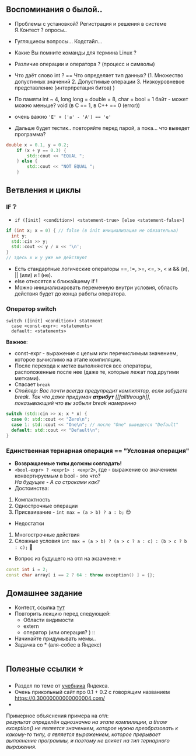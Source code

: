 ## Воспоминания о былой.. 
  - Проблемы с установкой? Регистрация и решения в системе Я.Контест ? опросы..
  - Гуглящиесы вопросы... Кодстайл... 
  - Какие Вы помните команды для термина Linux ?
  - Различие операции и оператора ? (процесс и символы)
  - Что даёт слово int ? == Что определяет тип данных? (1. Множество допустимых значений 2. Допустимые операции 3. Низкоуровневое представление (интерпретация битов) )
  - По памяти int ~ 4, long long = double = 8, char = bool = 1 байт - может можно меньше? void (в С == 1, в С++ == 0 (error))
  - очень важно ```'E' + ('a' - 'A') == 'e'```
    
  - Дальше будет тестик.. повторяйте перед парой, а пока... что выведет программа?
```c++
double x = 0.1, y = 0.2;
    if (x + y == 0.3) {
        std::cout << "EQUAL ";
    } else {
        std::cout << "NOT EQUAL ";
    }
```

## Ветвления и циклы
### IF  :grey_question:
  - `if ([init] <condition>) <statement-true> [else <statement-false>]`
```c++
if (int x; x = 0) { // false (в init инициализация не обязательна)
  int y;
  std::cin >> y;
  std::cout << y / x << '\n';
}
// здесь x и y уже не действуют
```
  - Есть стандартные логические операторы ==, !=, >=, <=, >, < и && (и), || (или) и ! (не).
  - else относятся к ближайшему if !
  - Можно инициализировать переменную внутри условия, область действия будет до конца работы оператора.
### Оператор switch
```с++
switch ([init] <condition>) statement
  case <const-expr>: <statements>
  default: <statements>
```
__Важное__:
  - const-expr - выражение с целым или перечислимым значением, которое вычислимо на этапе компиляции.
  - После перехода к метке выполняются все операторы, расположенные после нее (даже те, которые лежат под другими метками).
  - Спасает `break`
  - _Спойлер: Вас почти всегда предупредит компилятор, если забудете break. Так что даже придуман **атрибут** [[fallthrough]], показывающий что вы забыли break намеренно_
```c++
switch (std::cin >> x; x * x) {
  case 0: std::cout << "Zero\n";
  case 1: std::cout << "One\n"; // после "One" выведется "Default"
  default: std::cout << "Default\n";
}
```

### Единственная тернарная операция == "Условная операция"
  - **Возвращаемые типы должны совпадать!**
  - `<bool-expr> ? <expr1> : <expr2>`, где <bool-expr> - выражение со значением конвертируемым в bool - это что?   
_На будущее - А со строками как?_
  - Достоинства:
1. Компактность
2. Однострочные операции
3. Присваивание - `int max = (a > b) ? a : b;` :heart_eyes:
  - Недостатки
1. Многострочные действия 
2. Сложные условия  `int max = (a > b) ? (a > c ? a : c) : (b > c ? b : c);` :dizzy:
   
  - Вопрос из будущего на отл на экзамене: :skull:
```c++
const int i = 2;
const char array[ i == 2 ? 64 : throw exception() ] = {};
```

## Домашнее задание
  - Контест, ссылка [тут](https://contest.yandex.ru/contest/67479/problems/)
  - Повторить лекцию перед следующей:
      - Области видимости
      - extern
      - оператор (или операция? ) ::
  - Начинайте придумывать мемы.. 
  - Задачка со * (аля-собес в Яндекс)
```

```
    
## Полезные ссылки :star:
  - Раздел по теме от [учебника](https://education.yandex.ru/handbook/cpp/article/branches-and-loops) Яндекса.
  - Очень прикольный сайт про 0.1 + 0.2 с говорящим названием https://0.30000000000000004.com/
  - 
Примерное объяснения примера на отл:  
_результат определён однозначно на этапе компиляции, а throw exception() не является значением, которое нужно преобразовать к какому-то типу, а является выражением, которое прерывает выполнение программы, и поэтому не влияет на тип тернарного выражения._
